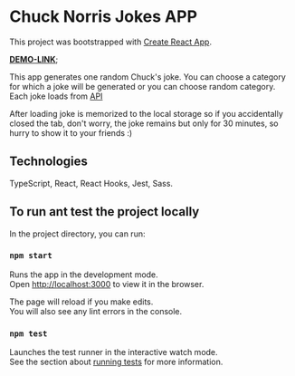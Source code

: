 # Chuck Norris Jokes APP

This project was bootstrapped with [Create React App](https://github.com/facebook/create-react-app).

**[DEMO-LINK](https://masha-girya.github.io/chuck-norris-jokes)**;

This app generates one random Chuck's joke. You can choose a category for which a joke will be generated or you can choose random category.
Each joke loads from [API](https://api.chucknorris.io/#!)

After loading joke is memorized to the local storage so if you accidentally closed the tab, don't worry, the joke remains but only for 30 minutes, so hurry to show it to your friends :)

## Technologies
TypeScript, React, React Hooks, Jest, Sass.

## To run ant test the project locally

In the project directory, you can run:

### `npm start`

Runs the app in the development mode.\
Open [http://localhost:3000](http://localhost:3000) to view it in the browser.

The page will reload if you make edits.\
You will also see any lint errors in the console.

### `npm test`

Launches the test runner in the interactive watch mode.\
See the section about [running tests](https://facebook.github.io/create-react-app/docs/running-tests) for more information.
